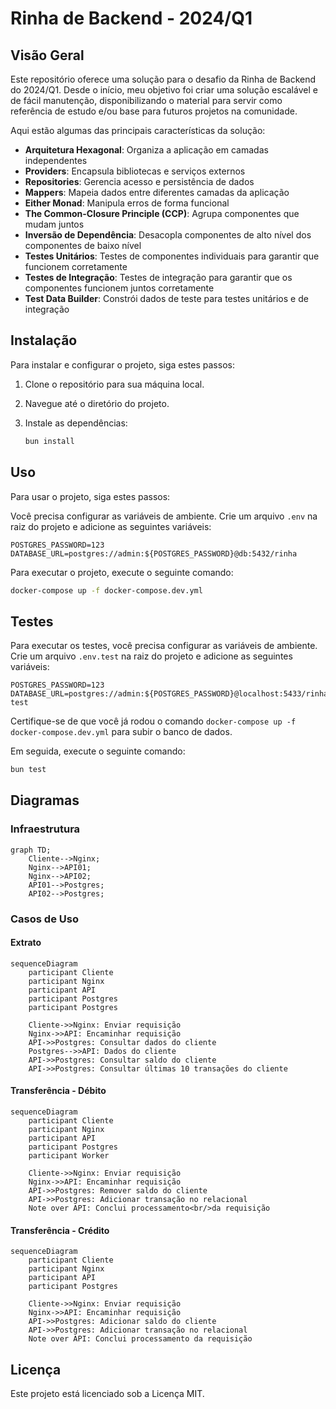 # Rinha de Backend - 2024/Q1

## Visão Geral

Este repositório oferece uma solução para o desafio da Rinha de Backend do 2024/Q1. Desde o início, meu objetivo foi criar uma solução escalável e de fácil manutenção, disponibilizando o material para servir como referência de estudo e/ou base para futuros projetos na comunidade.

Aqui estão algumas das principais características da solução:

- **Arquitetura Hexagonal**: Organiza a aplicação em camadas independentes
- **Providers**: Encapsula bibliotecas e serviços externos
- **Repositories**: Gerencia acesso e persistência de dados
- **Mappers**: Mapeia dados entre diferentes camadas da aplicação
- **Either Monad**: Manipula erros de forma funcional
- **The Common-Closure Principle (CCP)**: Agrupa componentes que mudam juntos
- **Inversão de Dependência**: Desacopla componentes de alto nível dos componentes de baixo nível
- **Testes Unitários**: Testes de componentes individuais para garantir que funcionem corretamente
- **Testes de Integração**: Testes de integração para garantir que os componentes funcionem juntos corretamente
- **Test Data Builder**: Constrói dados de teste para testes unitários e de integração

## Instalação

Para instalar e configurar o projeto, siga estes passos:

1. Clone o repositório para sua máquina local.
2. Navegue até o diretório do projeto.
3. Instale as dependências:

   ```bash
   bun install
   ```

## Uso

Para usar o projeto, siga estes passos:

Você precisa configurar as variáveis de ambiente. Crie um arquivo `.env` na raiz do projeto e adicione as seguintes variáveis:

```env
POSTGRES_PASSWORD=123
DATABASE_URL=postgres://admin:${POSTGRES_PASSWORD}@db:5432/rinha
```

Para executar o projeto, execute o seguinte comando:

```bash
docker-compose up -f docker-compose.dev.yml
```

## Testes

Para executar os testes, você precisa configurar as variáveis de ambiente. Crie um arquivo `.env.test` na raiz do projeto e adicione as seguintes variáveis:

```env
POSTGRES_PASSWORD=123
DATABASE_URL=postgres://admin:${POSTGRES_PASSWORD}@localhost:5433/rinha-test
```

Certifique-se de que você já rodou o comando `docker-compose up -f docker-compose.dev.yml` para subir o banco de dados.

Em seguida, execute o seguinte comando:

```bash
bun test
```

## Diagramas

### Infraestrutura

```mermaid
graph TD;
    Cliente-->Nginx;
    Nginx-->API01;
    Nginx-->API02;
    API01-->Postgres;
    API02-->Postgres;
```

### Casos de Uso

#### Extrato

```mermaid
sequenceDiagram
    participant Cliente
    participant Nginx
    participant API
    participant Postgres
    participant Postgres
    
    Cliente->>Nginx: Enviar requisição
    Nginx->>API: Encaminhar requisição
    API->>Postgres: Consultar dados do cliente
    Postgres-->>API: Dados do cliente
    API->>Postgres: Consultar saldo do cliente
    API->>Postgres: Consultar últimas 10 transações do cliente
```

#### Transferência - Débito

```mermaid
sequenceDiagram
    participant Cliente
    participant Nginx
    participant API
    participant Postgres
    participant Worker

    Cliente->>Nginx: Enviar requisição
    Nginx->>API: Encaminhar requisição
    API->>Postgres: Remover saldo do cliente
    API->>Postgres: Adicionar transação no relacional
    Note over API: Conclui processamento<br/>da requisição
```

#### Transferência - Crédito

```mermaid
sequenceDiagram
    participant Cliente
    participant Nginx
    participant API
    participant Postgres

    Cliente->>Nginx: Enviar requisição
    Nginx->>API: Encaminhar requisição
    API->>Postgres: Adicionar saldo do cliente
    API->>Postgres: Adicionar transação no relacional
    Note over API: Conclui processamento da requisição
```

## Licença

Este projeto está licenciado sob a Licença MIT.

